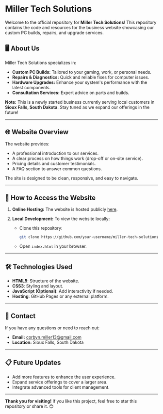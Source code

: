 # Miller Tech Solutions

Welcome to the official repository for **Miller Tech Solutions**! This repository contains the code and resources for the business website showcasing our custom PC builds, repairs, and upgrade services.

## 🖥️ About Us
Miller Tech Solutions specializes in:
- **Custom PC Builds:** Tailored to your gaming, work, or personal needs.
- **Repairs & Diagnostics:** Quick and reliable fixes for computer issues.
- **Hardware Upgrades:** Enhance your system's performance with the latest components.
- **Consultation Services:** Expert advice on parts and builds.

**Note:** This is a newly started business currently serving local customers in **Sioux Falls, South Dakota**. Stay tuned as we expand our offerings in the future!

---

## 🌐 Website Overview
The website provides:
- A professional introduction to our services.
- A clear process on how things work (drop-off or on-site service).
- Pricing details and customer testimonials.
- A FAQ section to answer common questions.

The site is designed to be clean, responsive, and easy to navigate.

---

## 🚀 How to Access the Website
1. **Online Hosting:**
   The website is hosted publicly [here](#). 
   
2. **Local Development:**
   To view the website locally:
   - Clone this repository:
     ```bash
     git clone https://github.com/your-username/miller-tech-solutions.git
     ```
   - Open `index.html` in your browser.

---

## 🛠️ Technologies Used
- **HTML5**: Structure of the website.
- **CSS3**: Styling and layout.
- **JavaScript (Optional)**: Add interactivity if needed.
- **Hosting**: GitHub Pages or any external platform.

---

## 📩 Contact
If you have any questions or need to reach out:
- **Email:** [corbyn.miller13@gmail.com](mailto:corbyn.miller13@gmail.com)
- **Location:** Sioux Falls, South Dakota

---

## 📋 Future Updates
- Add more features to enhance the user experience.
- Expand service offerings to cover a larger area.
- Integrate advanced tools for client management.

---

**Thank you for visiting!** If you like this project, feel free to star this repository or share it. 😊
